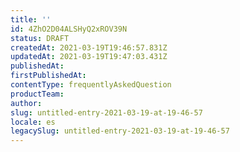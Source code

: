 ```yaml
---
title: ''
id: 4ZhO2D04ALSHyQ2xROV39N
status: DRAFT
createdAt: 2021-03-19T19:46:57.831Z
updatedAt: 2021-03-19T19:47:03.431Z
publishedAt: 
firstPublishedAt: 
contentType: frequentlyAskedQuestion
productTeam: 
author: 
slug: untitled-entry-2021-03-19-at-19-46-57
locale: es
legacySlug: untitled-entry-2021-03-19-at-19-46-57
---
```




